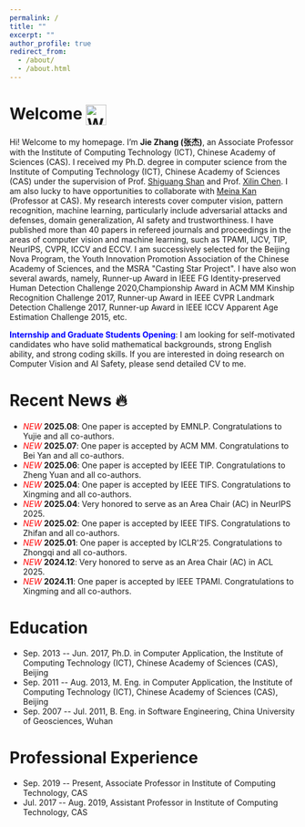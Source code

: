 ```yaml
---
permalink: /
title: ""
excerpt: ""
author_profile: true
redirect_from: 
  - /about/
  - /about.html
---
```


# Welcome <img align=center src="https://user-images.githubusercontent.com/26017543/213809353-c908d93c-3dff-4694-9d13-e0e5cbdb879c.png" alt="Waving Hand" width="36" height="36" />

Hi! Welcome to my homepage. I’m **Jie Zhang (张杰)**, an Associate Professor with the Institute of Computing Technology (ICT), Chinese Academy of Sciences (CAS). I received my Ph.D. degree in computer science from the Institute of Computing Technology (ICT), Chinese Academy of Sciences (CAS) under the supervision of Prof. [Shiguang Shan](https://vipl.ict.ac.cn/people/~sgshan) and Prof. [Xilin Chen](https://vipl.ict.ac.cn/people/xlchen/).  I am also lucky to have opportunities to collaborate with  [Meina Kan](http://vipl.ict.ac.cn/people/~mnkan) (Professor at CAS). My research interests cover computer vision, pattern recognition, machine learning, particularly include adversarial attacks and defenses,  domain generalization, AI safety and trustworthiness. I have published more than 40 papers in refereed journals and proceedings in the areas of computer vision and machine learning, such as TPAMI, IJCV, TIP, NeurIPS, CVPR, ICCV and ECCV. I am successively selected for the Beijing Nova Program, the Youth Innovation Promotion Association of the Chinese Academy of Sciences, and the MSRA "Casting Star Project". I have also won several awards, namely, Runner-up Award in IEEE FG Identity-preserved Human Detection Challenge 2020,Championship Award in ACM MM Kinship Recognition Challenge 2017, Runner-up Award in IEEE CVPR Landmark Detection Challenge 2017, Runner-up Award in IEEE ICCV Apparent Age Estimation Challenge 2015, etc. 


**<font color="blue">Internship and Graduate Students Opening</font>**: I am looking for self-motivated candidates who have solid mathematical backgrounds, strong English ability, and strong coding skills. If you are interested in doing research on Computer Vision and AI Safety, please send detailed CV to me.

# Recent News 🔥
- <span style="color:red">*NEW*</span> **2025.08**: One paper is accepted by EMNLP. Congratulations to Yujie and all co-authors.
- <span style="color:red">*NEW*</span> **2025.07**: One paper is accepted by ACM MM. Congratulations to Bei Yan and all co-authors.
- <span style="color:red">*NEW*</span> **2025.06**: One paper is accepted by IEEE TIP. Congratulations to Zheng Yuan and all co-authors.
- <span style="color:red">*NEW*</span> **2025.04**: One paper is accepted by IEEE TIFS. Congratulations to Xingming and all co-authors.
- <span style="color:red">*NEW*</span> **2025.04**: Very honored to serve as an Area Chair (AC) in NeurIPS 2025.
- <span style="color:red">*NEW*</span> **2025.02**: One paper is accepted by IEEE TIFS. Congratulations to Zhifan and all co-authors.
- <span style="color:red">*NEW*</span> **2025.01**: One paper is accepted by ICLR'25. Congratulations to Zhongqi and all co-authors.
- <span style="color:red">*NEW*</span> **2024.12**: Very honored to serve as an Area Chair (AC) in ACL 2025.
- <span style="color:red">*NEW*</span> **2024.11**: One paper is accepted by IEEE TPAMI. Congratulations to Xingming and all co-authors.


# Education
- Sep. 2013 -- Jun. 2017, Ph.D. in Computer Application, the Institute of Computing Technology (ICT), Chinese Academy of Sciences (CAS), Beijing
- Sep. 2011 -- Aug. 2013, M. Eng. in Computer Application, the Institute of Computing Technology (ICT), Chinese Academy of Sciences (CAS), Beijing
- Sep. 2007 -- Jul. 2011, B. Eng. in Software Engineering, China University of Geosciences, Wuhan

# Professional Experience
- Sep. 2019 -- Present, Associate Professor in Institute of Computing Technology, CAS
- Jul. 2017 -- Aug. 2019, Assistant Professor in Institute of Computing Technology, CAS
